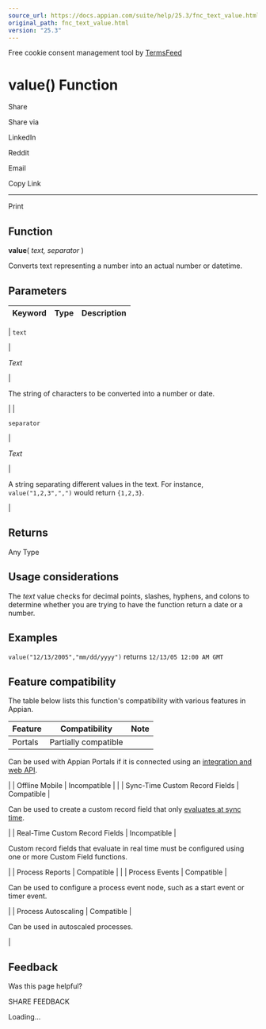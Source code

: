 ```yaml
---
source_url: https://docs.appian.com/suite/help/25.3/fnc_text_value.html
original_path: fnc_text_value.html
version: "25.3"
---
```


Free cookie consent management tool by [TermsFeed](https://www.termsfeed.com/)

# value() Function

Share

Share via

LinkedIn

Reddit

Email

Copy Link

* * *

Print

## Function

**value**( _text, separator_ )

Converts text representing a number into an actual number or datetime.

## Parameters

| Keyword | Type | Description |
| --- | --- | --- |
|
`text`

 |

_Text_

 |

The string of characters to be converted into a number or date.

 |
|

`separator`

 |

_Text_

 |

A string separating different values in the text. For instance, `value("1,2,3",",")` would return `{1,2,3}`.

 |

## Returns

Any Type

## Usage considerations

The _text_ value checks for decimal points, slashes, hyphens, and colons to determine whether you are trying to have the function return a date or a number.

## Examples

`value("12/13/2005","mm/dd/yyyy")` returns `12/13/05 12:00 AM GMT`

## Feature compatibility

The table below lists this function's compatibility with various features in Appian.

| Feature | Compatibility | Note |
| --- | --- | --- |
| Portals | Partially compatible |
Can be used with Appian Portals if it is connected using an [integration and web API](portals-design.html#using-partially-compatible-functions-and-objects-in-a-portal).

 |
| Offline Mobile | Incompatible |  |
| Sync-Time Custom Record Fields | Compatible |

Can be used to create a custom record field that only [evaluates at sync time](custom-record-fields.html#prodlink-sync-time-evaluations).

 |
| Real-Time Custom Record Fields | Incompatible |

Custom record fields that evaluate in real time must be configured using one or more Custom Field functions.

 |
| Process Reports | Compatible |  |
| Process Events | Compatible |

Can be used to configure a process event node, such as a start event or timer event.

 |
| Process Autoscaling | Compatible |

Can be used in autoscaled processes.

 |

## Feedback

Was this page helpful?

SHARE FEEDBACK

Loading...